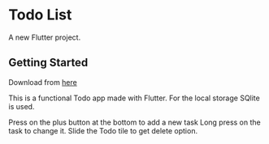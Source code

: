 # Todo List

A new Flutter project.

## Getting Started

Download from [here](https://github.com/nandam2003/Flutter_todoApp/releases/download/v1.0.0/app-release.apk)

This is a functional Todo app made with Flutter.
For the local storage SQlite is used.


Press on the plus button at the bottom to add a new task
Long press on the task to change it.
Slide the Todo tile to get delete option.
